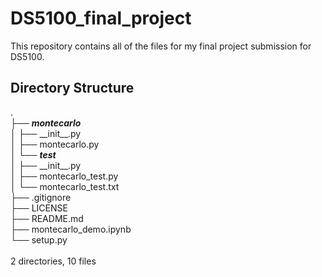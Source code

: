 # DS5100_final_project
This repository contains all of the files for my final project submission for DS5100. 





## Directory Structure 
.
<br>
├── ***montecarlo***<br>
│   ├── \_\_init\_\_.py<br>
│   ├── montecarlo.py<br>
│   └── ***test***<br>
│       ├── \_\_init\_\_.py<br>
│       ├── montecarlo_test.py<br>
│       └── montecarlo_test.txt<br>
├── .gitignore<br>
├── LICENSE<br>
├── README.md<br>
├── montecarlo_demo.ipynb<br>
└── setup.py<br>
<br>
2 directories, 10 files<br>
